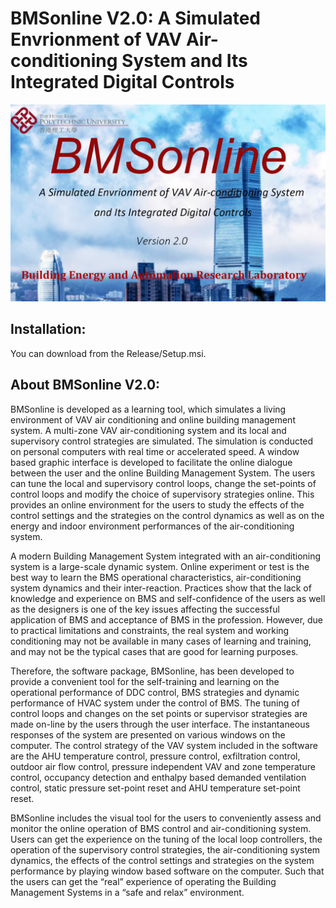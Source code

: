 # BMSonline V2.0: A Simulated Envrionment of VAV Air-conditioning System and Its Integrated Digital Controls 
![BMSonline Banner](/Picture/welcomev2.jpg)
## Installation:
You can download from the Release/Setup.msi.

## About BMSonline V2.0: 


BMSonline is developed as a learning tool, which simulates a living environment of VAV air conditioning and online building management system. A multi-zone VAV air-conditioning system and its local and supervisory control strategies are simulated. The simulation is conducted on personal computers with real time or accelerated speed. A window based graphic interface is developed to facilitate the online dialogue between the user and the online Building Management System. The users can tune the local and supervisory control loops, change the set-points of control loops and modify the choice of supervisory strategies online. This provides an online environment for the users to study the effects of the control settings and the strategies on the control dynamics as well as on the energy and indoor environment performances of the air-conditioning system.  

A modern Building Management System integrated with an air-conditioning system is a large-scale dynamic system. Online experiment or test is the best way to learn the BMS operational characteristics, air-conditioning system dynamics and their inter-reaction. Practices show that the lack of knowledge and experience on BMS and self-confidence of the users as well as the designers is one of the key issues affecting the successful application of BMS and acceptance of BMS in the profession. However, due to practical limitations and constraints, the real system and working conditioning may not be available in many cases of learning and training, and may not be the typical cases that are good for learning purposes. 

Therefore, the software package, BMSonline, has been developed to provide a convenient tool for the self-training and learning on the operational performance of DDC control, BMS strategies and dynamic performance of HVAC system under the control of BMS. The tuning of control loops and changes on the set points or supervisor strategies are made on-line by the users through the user interface. The instantaneous responses of the system are presented on various windows on the computer. The control strategy of the VAV system included in the software are the AHU temperature control, pressure control, exfiltration control, outdoor air flow control, pressure independent VAV and zone temperature control, occupancy detection and enthalpy based demanded ventilation control, static pressure set-point reset and AHU temperature set-point reset. 

BMSonline includes the visual tool for the users to conveniently assess and monitor the online operation of BMS control and air-conditioning system. Users can get the experience on the tuning of the local loop controllers, the operation of the supervisory control strategies, the air-conditioning system dynamics, the effects of the control settings and strategies on the system performance by playing window based software on the computer. Such that the users can get the “real” experience of operating the Building Management Systems in a “safe and relax” environment.   